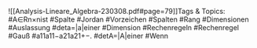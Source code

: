 
![[Analysis-Lineare_Algebra-230308.pdf#page=79]]Tags & Topics:
   #A∈Rn×nist
   #Spalte
   #Jordan
   #Vorzeichen
   #Spalten
   #Rang
   #Dimensionen
   #Auslassung
   #deta=|a|einer
   #Dimension
   #Rechenregeln
   #Rechenregel
   #Gauß
   #a11a11−a21a21+−.
   #detA=|A|einer
   #Wenn
